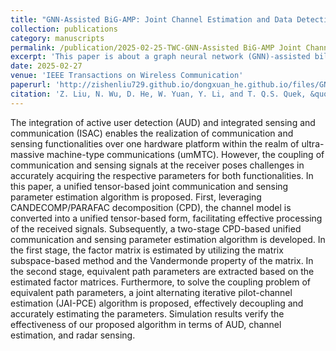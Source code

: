```yaml
---
title: "GNN-Assisted BiG-AMP: Joint Channel Estimation and Data Detection for Massive MIMO Receiver"
collection: publications
category: manuscripts
permalink: /publication/2025-02-25-TWC-GNN-Assisted BiG-AMP Joint Channel Estimation and Data Detection for Massive MIMO Receiver-number-23
excerpt: 'This paper is about a graph neural network (GNN)-assisted bilinear inference approach to enhance the receiver performance of the MIMO system through message passing-based joint channel estimation and data detection (JCD).'
date: 2025-02-27
venue: 'IEEE Transactions on Wireless Communication'
paperurl: 'http://zishenliu729.github.io/dongxuan_he.github.io/files/GNN-Assisted_BiG-AMP_Joint_Channel_Estimation_and_Data_Detection_for_Massive_MIMO_Receiver.pdf'
citation: 'Z. Liu, N. Wu, D. He, W. Yuan, Y. Li, and T. Q.S. Quek, &quot;GNN-Assisted BiG-AMP: Joint Channel Estimation and Data Detection for Massive MIMO Receiver,&quot; <i>IEEE Trans. Wireless Commun.</i>, Early Access, Feb. 2025.'
---
```


The integration of active user detection (AUD) and integrated sensing and communication (ISAC) enables the realization of communication and sensing functionalities over one hardware platform within the realm of ultra-massive machine-type communications (umMTC). However, the coupling of communication and sensing signals at the receiver poses challenges in accurately acquiring the respective parameters for both functionalities. In this paper, a unified tensor-based joint communication and sensing parameter estimation algorithm is proposed. First, leveraging CANDECOMP/PARAFAC decomposition (CPD), the channel model is converted into a unified tensor-based form, facilitating effective processing of the received signals. Subsequently, a two-stage CPD-based unified communication and sensing parameter estimation algorithm is developed. In the first stage, the factor matrix is estimated by utilizing the matrix subspace-based method and the Vandermonde property of the matrix. In the second stage, equivalent path parameters are extracted based on the estimated factor matrices. Furthermore, to solve the coupling problem of equivalent path parameters, a joint alternating iterative pilot-channel estimation (JAI-PCE) algorithm is proposed, effectively decoupling and accurately estimating the parameters. Simulation results verify the effectiveness of our proposed algorithm in terms of AUD, channel estimation, and radar sensing.